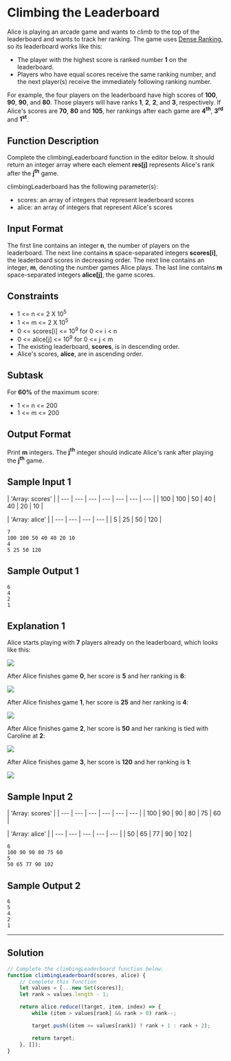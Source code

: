 # Climbing the Leaderboard

Alice is playing an arcade game and wants to climb to the top of the leaderboard and wants to track her ranking. The game uses [Dense Ranking](https://en.wikipedia.org/wiki/Ranking#Dense_ranking_.28.221223.22_ranking.29), so its leaderboard works like this:<br/>

- The player with the highest score is ranked number **1** on the leaderboard.
- Players who have equal scores receive the same ranking number, and the next player(s) receive the immediately following ranking number.

For example, the four players on the leaderboard have high scores of **100**, **90**, **90**, and **80**. Those players will have ranks **1**, **2**, **2**, and **3**, respectively. If Alice's scores are **70**, **80** and **105**, her rankings after each game are **4<sup>th</sup>**, **3<sup>rd</sup>** and **1<sup>st</sup>**.

## Function Description

Complete the climbingLeaderboard function in the editor below. It should return an integer array where each element **res[j]** represents Alice's rank after the **j<sup>th</sup>** game.

climbingLeaderboard has the following parameter(s):

- scores: an array of integers that represent leaderboard scores
- alice: an array of integers that represent Alice's scores

## Input Format

The first line contains an integer **n**, the number of players on the leaderboard. 
The next line contains **n** space-separated integers **scores[i]**, the leaderboard scores in decreasing order. 
The next line contains an integer, **m**, denoting the number games Alice plays. 
The last line contains **m** space-separated integers **alice[j]**, the game scores.

## Constraints 

- 1 <= n <= 2 X 10<sup>5</sup>
- 1 <= m <= 2 X 10<sup>5</sup>
- 0 <= scores[i] <= 10<sup>9</sup> for 0 <= i < n
- 0 <= alice[j] <= 10<sup>9</sup> for 0 <= j < m
- The existing leaderboard, **scores**, is in descending order.
- Alice's scores, **alice**, are in ascending order.

## Subtask

For **60%** of the maximum score:

- 1 <= n <= 200
- 1 <= m <= 200

## Output Format

Print **m** integers. The **j<sup>th</sup>** integer should indicate Alice's rank after playing the **j<sup>th</sup>** game.

## Sample Input 1

| 'Array: scores' |
| --- | --- | --- | --- | --- | --- | --- |
| 100 | 100 | 50 | 40 | 40 | 20 | 10 |


| 'Array: alice' |
| --- | --- | --- | --- |
| 5 | 25 | 50 | 120 |

```
7
100 100 50 40 40 20 10
4
5 25 50 120
```

## Sample Output 1

```
6
4
2
1
```

## Explanation 1

Alice starts playing with **7** players already on the leaderboard, which looks like this:<br/>

![](https://s3.amazonaws.com/hr-challenge-images/0/1481263702-9b5e9abd56-climbingrank.png)

After Alice finishes game **0**, her score is **5** and her ranking is **6**:<br/>

![](https://s3.amazonaws.com/hr-challenge-images/0/1481263847-2443e11cea-climbingrank1.png)

After Alice finishes game **1**, her score is **25** and her ranking is **4**:<br/>

![](https://s3.amazonaws.com/hr-challenge-images/0/1481264155-cb76495070-climbingrank3.png)

After Alice finishes game **2**, her score is **50** and her ranking is tied with Caroline at **2**:<br/>

![](https://s3.amazonaws.com/hr-challenge-images/0/1481264229-a216b3a974-climbingrank4.png)

After Alice finishes game **3**, her score is **120** and her ranking is **1**:<br/>

![](https://s3.amazonaws.com/hr-challenge-images/0/1481264323-30f93fa8de-climbingrank5.png)

## Sample Input 2

| 'Array: scores' |
| --- | --- | --- | --- | --- | --- | 
| 100 | 90 | 90 | 80 | 75 | 60 | 


| 'Array: alice' |
| --- | --- | --- | --- | --- |
| 50 | 65 | 77 | 90 | 102 |

```
6
100 90 90 80 75 60
5
50 65 77 90 102
```

## Sample Output 2

```
6
5
4
2
1
```

---

## Solution

```javascript
// Complete the climbingLeaderboard function below.
function climbingLeaderboard(scores, alice) {
    // Complete this function
    let values = [...new Set(scores)];
    let rank = values.length - 1;

    return alice.reduce((target, item, index) => {
        while (item > values[rank] && rank > 0) rank--;

        target.push((item >= values[rank]) ? rank + 1 : rank + 2);

        return target;
    }, []);
}
```
